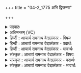 +++
title = "04-2_1775 अभि द्विजन्मा"

+++
<details><summary>पदपाठः</summary>

अभि꣢। द्वि꣣ज꣡न्मा꣢। द्वि꣣। ज꣡न्मा꣢꣯। त्रि। रो꣣चना꣡नि꣢। वि꣡श्वा꣢꣯। र꣡जा꣢꣯ꣳसि। शु꣣शुचानः꣢। अ꣣स्थात्। हो꣡ता꣢꣯। य꣡जि꣢꣯ष्ठः। अ꣣पा꣢म्। स꣣ध꣡स्थे꣢। स꣣ध꣢। स्थे꣣। १७७५।
</details>

<details><summary>अधिमन्त्रम् (VC)</summary>

- अग्निः
- दीर्घतमा औचथ्यः
- विराडनुष्टुप्
- गान्धारः
</details>

<details><summary>हिन्दी : आचार्य रामनाथ वेदालंकार - विषयः</summary>

अगले मन्त्र में द्विजन्मा का विषय है।
</details>

<details><summary>हिन्दी : आचार्य रामनाथ वेदालंकार - पदार्थः</summary>

पदार्थान्वय -  (द्विजन्मा) एक जन्म माता-पिता से और दूसरा जन्म आचार्य तथा विद्या से,इस प्रकार जिसने दो जन्म प्राप्त किये हैं,वह (त्री रोचनानि) दैहिक,आत्मिक और समाजिक तीन तेजों को (अभि) प्राप्त करके (विश्वा रजांसि) सब रजोगुणों को (शुशुचानः) सत्त्व गुण से प्रकाशित करता हुआ, (होता) होम करनेवाला, (अपां सधस्थे) नदियों के सङ्गम पर (यजिष्ठः) अतिशय परमेश्वर-पूजा रूप यज्ञ को करनेवाला होकर (अस्थात्) निवास करता है ॥२॥
</details>

<details><summary>हिन्दी : आचार्य रामनाथ वेदालंकार - भावार्थः</summary>

भावार्थ -  मनुष्य माता-पिता से जन्म पाकर यथासमय गुरुकुल में प्रविष्ट होकर,विद्याएँ पढ़कर,तेज प्राप्त करके,आचार्य के गर्भ से दूसरा जन्म पाकर,समावर्तन संस्कार करा कर,स्नातक बनकर,घर जाकर ब्रह्मयज्ञ,देवयज्ञ आदि शुभकर्मों को करता हुआ और दूसरे मनुष्यों को उपदेश द्वारा धार्मिक बनाता हुआ जीवन व्यतीत करे ॥२॥
</details>

<details><summary>संस्कृत : आचार्य रामनाथ वेदालंकार - विषयः</summary>

अथ द्विजन्मनो विषयमाह।
</details>

<details><summary>संस्कृत : आचार्य रामनाथ वेदालंकार - पदार्थः</summary>

पदार्थान्वय -  (द्विजन्मा) एकं जन्म मातापितृभ्यां,द्वितीयं जन्माचार्यस्य विद्यायाश्च सकाशादिति द्वे जन्मनी यस्य सः (त्री रोचनानि) त्रीणि दैहिकात्मिकसामाजिकतेजांसि (अभि) अभिप्राप्य (विश्वा रजांसि) सर्वान् रजोगुणान् (शुशुचानः) सत्त्वगुणेन प्रकाशयन् (होता) होमकर्ता, (अपां सधस्थे) नदीनां सङ्गमे (यजिष्ठः) अतिशयेन यष्टा परमेश्वरपूजकः सन् (अस्थात्) तिष्ठति,निवसति ॥२॥२
</details>

<details><summary>संस्कृत : आचार्य रामनाथ वेदालंकार - भावार्थः</summary>

भावार्थ -  मनुष्यो मातापितृभ्यां जन्म प्राप्य यथासमयं गुरुकुलं प्रविष्टो विद्या अधीत्य तेजांसि प्राप्याचार्यगर्भाद् द्वितीयं जन्माधिगम्य कृतसमावर्तनसंस्कारः स्नातकः सन् गृहं गत्वा ब्रह्मयज्ञदेवयज्ञादीनि शुभकर्माण्याचरन्नितरान् मनुष्यांश्चोपदशेन धार्मिकान् कुर्वन् जीवनं यापयेत् ॥२॥
</details>